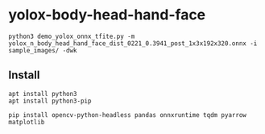 # yolox-body-head-hand-face


```
python3 demo_yolox_onnx_tfite.py -m yolox_n_body_head_hand_face_dist_0221_0.3941_post_1x3x192x320.onnx -i sample_images/ -dwk
```

## Install

```
apt install python3
apt install python3-pip
```

```
pip install opencv-python-headless pandas onnxruntime tqdm pyarrow matplotlib
```